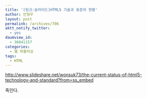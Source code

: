 ```yaml
---
title: '[링크:슬라이드]HTML5 기술과 표준의 현황'
author: 안형우
layout: post
permalink: /archives/706
aktt_notify_twitter:
  - yes
daumview_id:
  - 36841157
categories:
  - 웹 퍼블리싱
tags:
  - HTML
---
```

<http://www.slideshare.net/wonsuk73/the-current-status-of-html5-technology-and-standard?from=ss_embed> <div>
  죽인다.
</div>